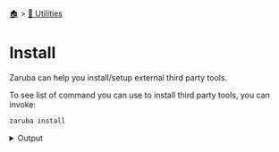 <!--startTocheader-->
[🏠](../README.md) > [🔧 Utilities](README.md)
# Install
<!--endTocheader-->

Zaruba can help you install/setup external third party tools.

To see list of command you can use to install third party tools, you can invoke:

<!--startCode-->
```bash
zaruba install
```
 
<details>
<summary>Output</summary>
 
```````
Install external tools

Usage:
  zaruba install [command]

Available Commands:
  awsCli           
  gcloud           
  gvm              
  helm             
  kubectl          
  kubectx          
  lunarvim         
  nvm              
  pulumi           
  pyenv            
  scalaOnSdkman    
  sdkman           
  spark            
  starship         
  terraform        
  tmuxConfig       
  ubuntuEssentials 
  win32yank        

Flags:
  -h, --help   help for install

Use "zaruba install [command] --help" for more information about a command.
```````
</details>
<!--endCode-->

<!--startTocSubTopic-->
<!--endTocSubTopic-->